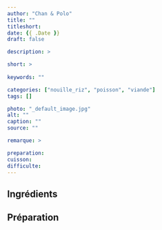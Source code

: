 ```yaml
---
author: "Chan & Polo"
title: ""
titleshort:
date: {{ .Date }}
draft: false

description: >

short: >
    
keywords: ""

categories: ["nouille_riz", "poisson", "viande"]
tags: []

photo: "_default_image.jpg"
alt: ""
caption: ""
source: ""

remarque: >

preparation: 
cuisson: 
difficulte:
---
```



## Ingrédients
## Préparation
